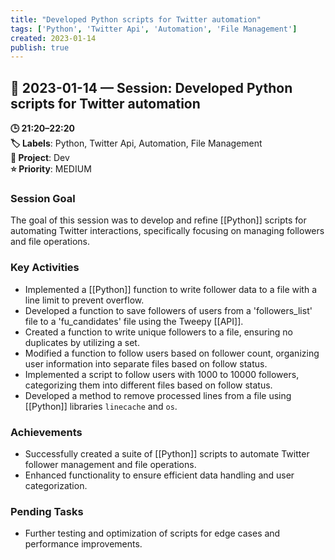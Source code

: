 ```yaml
---
title: "Developed Python scripts for Twitter automation"
tags: ['Python', 'Twitter Api', 'Automation', 'File Management']
created: 2023-01-14
publish: true
---
```


## 📅 2023-01-14 — Session: Developed Python scripts for Twitter automation

**🕒 21:20–22:20**  
**🏷️ Labels**: Python, Twitter Api, Automation, File Management  
**📂 Project**: Dev  
**⭐ Priority**: MEDIUM  


### Session Goal
The goal of this session was to develop and refine [[Python]] scripts for automating Twitter interactions, specifically focusing on managing followers and file operations.

### Key Activities
- Implemented a [[Python]] function to write follower data to a file with a line limit to prevent overflow.
- Developed a function to save followers of users from a 'followers_list' file to a 'fu_candidates' file using the Tweepy [[API]].
- Created a function to write unique followers to a file, ensuring no duplicates by utilizing a set.
- Modified a function to follow users based on follower count, organizing user information into separate files based on follow status.
- Implemented a script to follow users with 1000 to 10000 followers, categorizing them into different files based on follow status.
- Developed a method to remove processed lines from a file using [[Python]] libraries `linecache` and `os`.

### Achievements
- Successfully created a suite of [[Python]] scripts to automate Twitter follower management and file operations.
- Enhanced functionality to ensure efficient data handling and user categorization.

### Pending Tasks
- Further testing and optimization of scripts for edge cases and performance improvements.
